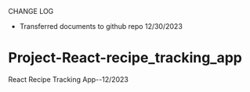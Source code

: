 CHANGE LOG

- Transferred documents to github repo 12/30/2023


# Project-React-recipe_tracking_app
React Recipe Tracking App--12/2023
